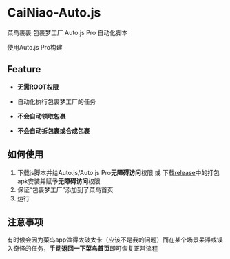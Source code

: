 # CaiNiao-Auto.js
菜鸟裹裹 包裹梦工厂 Auto.js Pro 自动化脚本

使用Auto.js Pro构建

## Feature

- **无需ROOT权限**

- 自动化执行包裹梦工厂的任务
- **不会自动领取包裹**
- **不会自动拆包裹或合成包裹**

## 如何使用

1. 下载js脚本并给Auto.js/Auto.js Pro**无障碍访问**权限 或 下载[release](https://github.com/syhien/CaiNiao-Auto.js/releases/latest)中的打包apk安装并赋予**无障碍访问**权限
2. 保证“包裹梦工厂”添加到了菜鸟首页
3. 运行

## 注意事项

有时候会因为菜鸟app做得太破太卡（应该不是我的问题）而在某个场景呆滞或误入奇怪的任务，**手动返回一下菜鸟首页**即可恢复正常流程

